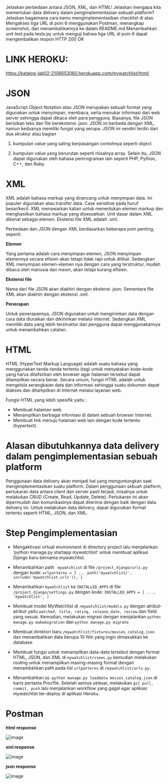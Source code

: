 Jelaskan perbedaan antara JSON, XML, dan HTML!
Jelaskan mengapa kita memerlukan data delivery dalam pengimplementasian sebuah platform?
Jelaskan bagaimana cara kamu mengimplementasikan checklist di atas.
Mengakses tiga URL di poin 6 menggunakan Postman, menangkap screenshot, dan menambahkannya ke dalam README.md
Menambahkan unit test pada tests.py untuk menguji bahwa tiga URL di poin 6 dapat mengembalikan respon HTTP 200 OK

# LINK HEROKU:
https://katalog-lab02-2106653060.herokuapp.com/mywatchlist/html/ 


# JSON


JavaScript Object Notation atau JSON merupakan sebuah format yang digunakan untuk menyimpan, membaca, serta menukar informasi dari web server sehingga dapat dibaca oleh para pengguna. Biasanya, file JSON berisikan teks dan file berekstensi .json. JSON ini berbeda dengan XML, namun keduanya memiliki fungsi yang serupa. JSON ini sendiri terdiri dari dua struktur atau bagian


1. kumpulan value yang saling berpasangan contohnya seperti object


2. kumpulan value yang berurutan seperti misalnya array. Selain itu, JSON dapat digunakan oleh bahasa pemrograman lain seperti PHP, Python, C++, dan Ruby.


# XML
XML adalah bahasa markup yang dirancang untuk menyimpan data. Ini populer digunakan atau transfer data. Case sensitive pada huruf besar/kecil. XML menawarkan kalian untuk menentukan elemen markup dan menghasilkan bahasa markup yang disesuaikan. Unit dasar dalam XML dikenal sebagai elemen. Ekstensi file XML adalah .xml.


Perbedaan dari JSON dengan XML berdasarkan beberapa poin penting, seperti:


**Elemen**


Yang pertama adalah cara menyimpan elemen,  JSON menyimpan elemennya secara efisien akan tetapi tidak rapi untuk dilihat. Sedangkan XML menyimpan elemen-elemen nya dengan cara yang terstruktur, mudah dibaca oleh manusia dan mesin, akan tetapi kurang efisien.


**Ekstensi file**


Nama dari file JSON akan diakhiri dengan ekstensi .json. Sementara file XML akan diakhiri dengan ekstensi .xml.


**Penerapan**


Untuk penerapannya, JSON digunakan untuk mengirimkan data dengan cara data diuraikan dan dikirimkan melalui internet. Sedangkan XML memiliki data yang lebih terstruktur dan pengguna dapat menggunakannya untuk menambahkan catatan.

 
 # HTML
HTML (HyperText Markup Language) adalah suatu bahasa yang menggunakan tanda-tanda tertentu (tag) untuk menyatakan kode-kode yang harus ditafsirkan oleh browser agar halaman tersebut dapat ditampilkan secara benar.
Secara umum, fungsi HTML adalah untuk mengelola serangkaian data dan informasi sehingga suatu dokumen dapat diakses dan ditampilkan di Internet melalui layanan web.


Fungsi HTML yang lebih spesifik yaitu :
- Membuat halaman web.
- Menampilkan berbagai informasi di dalam sebuah browser Internet.
- Membuat link menuju halaman web lain dengan kode tertentu (hypertext).


# Alasan dibutuhkannya data delivery dalam pengimplementasian sebuah platform
Penggunaan data delivery akan menjadi hal yang menguntungkan saat mengimplementasikan suatu platform. Dalam penggunaan sebuah platform, pertukaran data antara client dan server pasti terjadi, misalnya untuk melakukan CRUD (Create, Read, Update, Delete). Pertukaran ini akan dipermudah dan komunikasinya dapat diterima dengan baik dengan data delivery ini. Untuk melakukan data delivery, dapat digunakan format tertentu seperti HTML, JSON, dan XML.


# Step Pengimplementasian
- Mengaktivasi virtual environment di directory project lalu menjalankan ‘python manage.py startapp mywatchlist’ untuk membuat aplikasi Django baru bernama mywatchlist.


- Menambahkan path ` mywatchlist` di file `/project_django/urls.py` dengan kode:
`urlpatterns = [
    ...
    path('mywatchlist/', include('mywatchlist.urls')),
]`
 
 
- Menambahkan `mywatchlist` ke `INSTALLED_APPS` di file `/project_django/settings.py` dengan kode:
`INSTALLED_APPS = [
    ...,
    'mywatchlist',
]`


- Membuat model MyWatchlist di `/mywatchlist/models.py` dengan atribut-atribut yaitu `watched, title, rating, release_date, review` dan field yang sesuai. Kemudian, melakukan migrasi dengan menjalankan `python manage.py makemigration` dan `python manage.py migrate`


- Membuat direktori baru `/mywatchlist/fixtures/movies_catalog.json` dan menambahkan data berupa 10 film yang ingin dimasukkan ke database.


- Membuat fungsi untuk menampilkan data-data tersebut dengan format HTML, JSON, dan XML di `mywatchlist/views.py` kemudian melakukan routing untuk menampilkan masing-masing format dengan menambahkan path pada list `urlpatterns` di `/mywatchlist/urls.py.`


- Menambahkan `&& python manage.py loaddata movies_catalog.json` di baris pertama Procfile. Setelah semua selesai, melakukan `git pull, commit, push` lalu menjalankan workflow yang gagal agar aplikasi mywatchlist ter-deploy di aplikasi Heroku.
 
 # Postman
 
 **html response**
 
 
 ![image](https://user-images.githubusercontent.com/112610405/191510514-ddb3b54f-33b8-418f-aab9-c5f8127a00f1.png)

 
 
 **xml response**
 
 
 ![image](https://user-images.githubusercontent.com/112610405/191510808-8ba26681-c524-4dd1-bbb1-ef1d42e21a7d.png)

 
 **json response**
 
 ![image](https://user-images.githubusercontent.com/112610405/191512473-5c2b822b-ffe6-416c-bd85-78cde18ae4c9.png)

 
 
 
 
 
 
 
 
 
 
 



 
 
 
 
 
 
 



